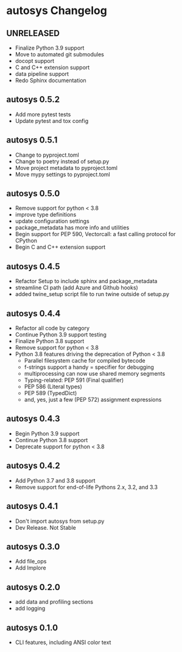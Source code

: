 # autosys Changelog

## UNRELEASED

-   Finalize Python 3.9 support
-   Move to automated git submodules
-   docopt support
-   C and C++ extension support
-   data pipeline support
-   Redo Sphinx documentation

## autosys 0.5.2

-   Add more pytest tests
-   Update pytest and tox config

## autosys 0.5.1

-   Change to pyproject.toml
-   Change to poetry instead of setup.py
-   Move project metadata to pyproject.toml
-   Move mypy settings to pyproject.toml

## autosys 0.5.0

-   Remove support for python < 3.8
-   improve type definitions
-   update configuration settings
-   package_metadata has more info and utilities
-   Begin support for PEP 590, Vectorcall: a fast calling protocol for CPython
-   Begin C and C++ extension support

## autosys 0.4.5

-   Refactor Setup to include sphinx and package_metadata
-   streamline CI path (add Azure and Github hooks)
-   added twine_setup script file to run twine outside of setup.py

## autosys 0.4.4

-   Refactor all code by category
-   Continue Python 3.9 support testing
-   Finalize Python 3.8 support
-   Remove support for python < 3.8
-   Python 3.8 features driving the deprecation of Python < 3.8
    -   Parallel filesystem cache for compiled bytecode
    -   f-strings support a handy = specifier for debugging
    -   multiprocessing can now use shared memory segments
    -   Typing-related: PEP 591 (Final qualifier)
    -   PEP 586 (Literal types)
    -   PEP 589 (TypedDict)
    -   and, yes, just a few (PEP 572) assignment expressions

## autosys 0.4.3

-   Begin Python 3.9 support
-   Continue Python 3.8 support
-   Deprecate support for python < 3.8

## autosys 0.4.2

-   Add Python 3.7 and 3.8 support
-   Remove support for end-of-life Pythons 2.x, 3.2, and 3.3

## autosys 0.4.1

-   Don't import autosys from setup.py
-   Dev Release. Not Stable

## autosys 0.3.0

-   Add file_ops
-   Add Implore

## autosys 0.2.0

-   add data and profiling sections
-   add logging

## autosys 0.1.0

-   CLI features, including ANSI color text
